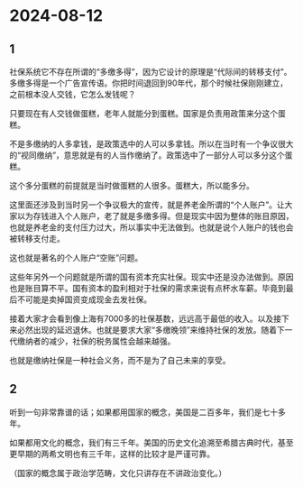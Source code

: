 # 2024-08-12

## 1

社保系统它不存在所谓的“多缴多得”，因为它设计的原理是“代际间的转移支付”。多缴多得是一个广告宣传语。你把时间退回到90年代，那个时候社保刚刚建立，之前根本没人交钱，它怎么发钱呢？

只要现在有人交钱做蛋糕，老年人就能分到蛋糕。国家是负责用政策来分这个蛋糕。

不是多缴纳的人多拿钱，是政策选中的人可以多拿钱。所以在当时有一个争议很大的“视同缴纳”，意思就是有的人当作缴纳了。政策选中了一部分人可以多分这个蛋糕。

这个多分蛋糕的前提就是当时做蛋糕的人很多。蛋糕大，所以能多分。

这里面还涉及到当时另一个争议极大的宣传，就是养老金所谓的“个人账户”。让大家以为存钱进入个人账户，老了就是多缴多得。但是现实中因为整体的账目原因，也就是养老金的支付压力过大，所以事实中无法做到。也就是说个人账户的钱也会被转移支付走。

这也就是著名的个人账户“空账”问题。

这些年另外一个问题就是所谓的国有资本充实社保。现实中还是没办法做到。原因也是账目算不平。国有资本的盈利相对于社保的需求来说有点杯水车薪。毕竟到最后不可能是卖掉国资变成现金去发社保。

接着大家才会看到像上海有7000多的社保基数，远远高于最低的收入。以及接下来必然出现的延迟退休。也就是要求大家“多缴晚领”来维持社保的发放。随着下一代缴纳者的减少，社保的税务属性会越来越强。

也就是缴纳社保是一种社会义务，而不是为了自己未来的享受。

## 2

听到一句非常靠谱的话；如果都用国家的概念，美国是二百多年，我们是七十多年。

如果都用文化的概念，我们有三千年。美国的历史文化追溯至希腊古典时代，基至更早期的两希文明也有三千年，这样的比较才是严谨可靠。 

（国家的概念属于政治学范畴，文化只讲存在不讲政治变化。）

